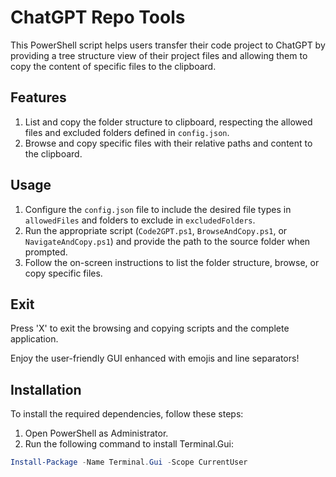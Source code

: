 # ChatGPT Repo Tools

This PowerShell script helps users transfer their code project to ChatGPT by providing a tree structure view of their project files and allowing them to copy the content of specific files to the clipboard.

## Features

1. List and copy the folder structure to clipboard, respecting the allowed files and excluded folders defined in `config.json`.
2. Browse and copy specific files with their relative paths and content to the clipboard.

## Usage

1. Configure the `config.json` file to include the desired file types in `allowedFiles` and folders to exclude in `excludedFolders`.
2. Run the appropriate script (`Code2GPT.ps1`, `BrowseAndCopy.ps1`, or `NavigateAndCopy.ps1`) and provide the path to the source folder when prompted.
3. Follow the on-screen instructions to list the folder structure, browse, or copy specific files.

## Exit

Press 'X' to exit the browsing and copying scripts and the complete application.

Enjoy the user-friendly GUI enhanced with emojis and line separators!

## Installation

To install the required dependencies, follow these steps:

1. Open PowerShell as Administrator.
2. Run the following command to install Terminal.Gui:

```powershell
Install-Package -Name Terminal.Gui -Scope CurrentUser
```
